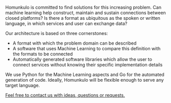 Homunkulo is committed to find solutions for this increasing problem. Can machine learning help construct, maintain and sustain connections between closed platforms? Is there a format as ubiquitous as the spoken or written language, in which services and user can exchange data?

Our architecture is based on three cornerstones:
- A format with which the problem domain can be described
- A software that uses Machine Learning to compare this definition with the formats to be connected
- Automatically generated software libraries which allow the user to connect services without knowing their specific implementation details

We use Python for the Machine Learning aspects and Go for the automated generation of code. Ideally, Homunkulo will be flexible enough to serve any target language.

<a href="https://github.com/orgs/homunkulo/people" title="Homunkulo GitHub" target="_blank">Feel free to contact us with ideas, questions or requests.</a>
